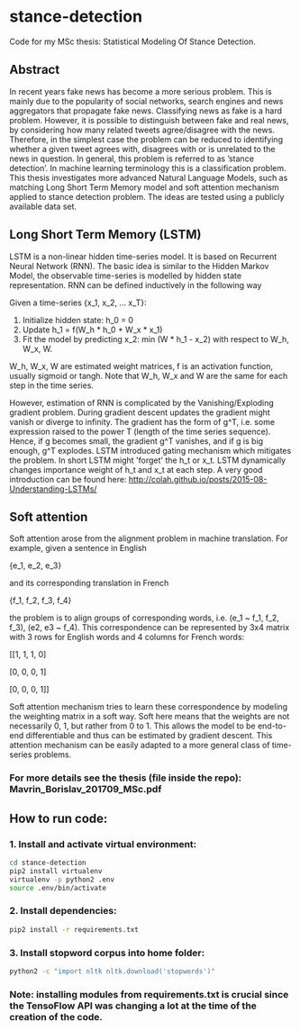 # stance-detection
Code for my MSc thesis: Statistical Modeling Of Stance Detection.

## Abstract
In recent years fake news has become a more serious problem. This is mainly due to the popularity of social networks, search engines and news aggregators that propagate fake news. Classifying news as fake is a hard problem. However, it is possible to distinguish between fake and real news, by considering how many related tweets agree/disagree with the news. Therefore, in the simplest case the problem can be reduced to identifying whether a given tweet agrees with, disagrees with or is unrelated to the news in question. In general, this problem is referred to as ’stance detection’. In machine learning terminology this is a classification problem. This thesis investigates more advanced Natural Language Models, such as matching Long Short Term Memory model and soft attention mechanism applied to stance detection problem. The ideas are tested using a publicly available data set.

## Long Short Term Memory (LSTM)
LSTM is a non-linear hidden time-series model. It is based on Recurrent Neural Network (RNN). The basic idea is similar to the Hidden Markov Model, the observable time-series is modelled by hidden state representation.
RNN can be defined inductively in the following way

Given a time-series {x_1, x_2, ... x_T}:
 1. Initialize hidden state: h_0 = 0
 2. Update h_1 = f(W_h * h_0 + W_x * x_1)
 3. Fit the model by predicting x_2: min (W * h_1 - x_2) with respect to W_h, W_x, W.

W_h, W_x, W are estimated weight matrices, f is an activation function, usually sigmoid or tangh. Note that W_h, W_x and W are the same for each step in the time series.

However, estimation of RNN is complicated by the Vanishing/Exploding gradient problem. During gradient descent updates the gradient might vanish or diverge to infinity. The gradient has the form of g^T, i.e. some expression raised to the power T (length of the time series sequence). Hence, if g becomes small, the gradient g^T vanishes, and if g is big enough, g^T explodes.
LSTM introduced gating mechanism which mitigates the problem. In short LSTM might 'forget' the h_t or x_t. LSTM dynamically changes importance weight of h_t and x_t at each step. A very good introduction can be found here: http://colah.github.io/posts/2015-08-Understanding-LSTMs/

## Soft attention
Soft attention arose from the alignment problem in machine translation. 
For example, given a sentence in English 

{e_1, e_2, e_3} 

and its corresponding translation in French 

{f_1, f_2, f_3, f_4}

the problem is to align groups of corresponding words, i.e. (e_1 ~ f_1, f_2, f_3), (e2, e3 ~ f_4). This correspondence can be represented by 3x4 matrix with 3 rows for English words and 4 columns for French words:

[[1, 1, 1, 0]

[0, 0, 0, 1]

[0, 0, 0, 1]]

Soft attention mechanism tries to learn these correspondence by modeling the weighting matrix in a soft way. Soft here means that the weights are not necessarily 0, 1, but rather from 0 to 1. This allows the model to be end-to-end differentiable  and thus can be estimated by gradient descent. This attention mechanism can be easily adapted to a more general class of time-series problems.

### For more details see the thesis (file inside the repo): Mavrin_Borislav_201709_MSc.pdf

## How to run code:
### 1. Install and activate virtual environment:
 ```bash
 cd stance-detection
 pip2 install virtualenv
 virtualenv -p python2 .env
 source .env/bin/activate
 ```
### 2. Install dependencies:
 ```bash
 pip2 install -r requirements.txt
 ```
### 3. Install stopword corpus into home folder:
```bash
python2 -c "import nltk nltk.download('stopwords')"
```
### Note: installing modules from requirements.txt is crucial since the TensoFlow API was changing a lot at the time of the creation of the code.
